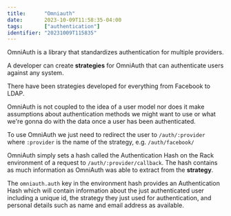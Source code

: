 ```yaml
---
title:      "Omniauth"
date:       2023-10-09T11:58:35-04:00
tags:       ["authentication"]
identifier: "20231009T115835"
---
```


OmniAuth is a library that standardizes authentication for multiple
providers.

A developer can create **strategies** for OmniAuth that can
authenticate users against any system.

There have been strategies developed for everything from Facebook to
LDAP.

OmniAuth is not coupled to the idea of a user model nor does it make
assumptions about authentication methods we might want to use or what
we're gonna do with the data once a user has been authenticated.

To use OmniAuth we just need to redirect the user to `/auth/:provider`
where `:provider` is the name of the strategy, e.g. `/auth/facebook/`

OmniAuth simply sets a hash called the Authentication Hash on the Rack
environment of a request to `/auth/:provider/callback`. The hash
contains as much information as OmniAuth was able to extract from the
**strategy**.

The `omniauth.auth` key in the environment hash provides an
Authentication Hash which will contain information about the just
authenticated user including a unique id, the strategy they just used
for authentication, and personal details such as name and email
address as available.  

